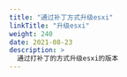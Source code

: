 ```yaml
---
title: "通过补丁方式升级esxi"
linkTitle: "升级esxi"
weight: 240
date: 2021-08-23
description: >
  通过打补丁的方式升级esxi的版本
---
```



